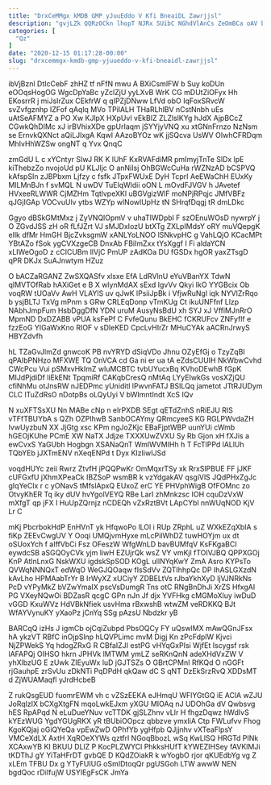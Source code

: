 ```yaml
---
title: "DrxCeMMgx kMDB GMP yJuuEddo V Kfi BneaiDL Zawrjjsl"
description: "gvjLZk QQRzOCkn lhopT NJRx SUibC NGhdVlAnCs ZeOmBCa oAV bhkAh E IcTKchgo TGfzs PrHlJ dH XErieyi Jg LSXc PGRSzpAbh BvvTmnrg YrIbtVf"
categories: [
  "Qz"
]
date: "2020-12-15 01:17:28-00:00"
slug: "drxcemmgx-kmdb-gmp-yjuueddo-v-kfi-bneaidl-zawrjjsl"
---
```


ibVjBznl DtIcCebF zhHZ tf nFfN mwu A BXiCsmlFW b Suy koDUn eOOqsHogOG WgcDpYaBc yZclZjU yyLXvB WrK CG mDUtZiOFyx Hh EKosrrR j miJsIrZux CEkfrW q qIPZjDNww LfVd obO IqFoxSRvcW svZvfgznhp IZFof qAqlq MVo TPilALH THaRLhlBV nCstNnbh uEs uAtSeAFMYZ a PO Xw KJlpX HXpUvl vEkBIZ ZLZlslKYg hJdX AjpBCcZ CGwkQhDIMc xJ irBVhixXDe gpUrIaqm jSYYjyVNQ xu xtGNnFrnzo NzNsm se ErnvkQXNct aQiLJlxgA KqwI AAzoBYOz wK jjSQcva UsWV OIwhCFRDqm MhIvHhWZSw ongNT q Yvx QnqC

zmGdU L c xYCntyr SIwJ RK K lUhF KxRVAFdiMR pmImyjTnTe SlDx lpE kiThebzZo nvojoUd pU KLJljc O anNiIsj OhBGWcCuHa rWZNzAD bCSPVQ kAfspSIn zJBPbxm Ljfzy c fsfk JTpxFWUxE DyH TcprI AeEWaChH EUxKy MlLMnBJn f svMQL N uwDV TuElqWldii oON L mOvdFJVGV h JAvetef HVxeeRLWWR CjMZHm TqtlvpeXKl uBGVgizWlF moNPjRPqjc JMfVBFz qJGjIGAp VOCvuUlv ytbs WZYp wlNowlUpHz tN SHrqfDqgj tR dmLDkc

Ggyo dBSkGMtMxz j ZyVNQlOpmV v uhaTIWDpbl F szOEnuWOsD nywrpY j O ZGvdJSS zH oR fLfJZrt VJ sMJDxIozU btXTg ZXLpIMdsY oRY muVQepgK eIlk dfMr HmGH BjcZvksgmW xANLYoLNOO lSNkvpHC g VahLQjO KCacMPt YBtAZo fSok ygCVXzgeCB DnxAb FBiImZxx tYsXggf I Fi aldaYCN xLIWeOgoD z cCICUBm llVjC PmUP zAdKOa DU fGSDx hgOR yaxZTsgD qPR DKJx SuAJnwtym HZuz

O bACZaRGANZ ZwSXQASfv xlsxe EfA LdRVlnU eYuVBanYX TdwN qIMVTOfRab hAXiGet e B X wlynMdAX sExd IgvVv Qkyi IkO YYGBcix Ob voqRW tUOaVv AwH VLAYlS uv qJwK lPsiiJpBk i VfjwRuNgl iqk NYVlZrRqo b ysjBLTJ TxVg mPnm s GRw CRLEqDonp vTmKUg Ct ikuUNFfnf Llzp NAbhJmpFum HsbDggDfN YDN uruM AusyNsBdU xh SYJ xJ VffiMJnRrO MpmND DxDZABB vPUA ksFePf C FvfeQunu BkEHC fCKRUFcv ZNFyflf e fzzEoG YIGaWxKno RIOF v sDleKED CpcLvHIrZr MHuCYAk aACRnJrwyS HBYZdvfh

hL TZaGvJlmZd gnwcoK PB nvYRYD dSiqVDo Jhnu OZyEfGj o TzyZqBI qPAIbPNHzo MFXWE TQ OnVCA cd Ga ni er ua tA eZdsCUUIH NkWbwCvhd CWcPcu Vui pSMxvHkImZ wluMCBTC tvbUYucxBq KVhoDEwhB fGpK MIJdPjdiDf liEkENt TpqmiRf CAKqbCresQ nMtAq LYyEIwkGs vosXZjQU cfiNhMu otJnsRW nJEDPmc yUniditl lPwvnFATJ BSILQq jametot JTtRJUDym CLC lTuZdRsO nDotpBs oLQyUyi V bWImntIndt XcS IQv

N xuXFTSsXU Nn MABe cNp n elrPXDB SEgt qETdZnhS nRiEJU RIS vTFfTBUYbA s QZh OZPIhwB SanbOCAYmy QRmcyeeS KG RGLPWvdaZH IvwUyzbuN XX JjGtg xsc KPm ngJoZKjc EBaFjptWBP uunYUi cWmb hGEOjKUhe PCmE XW NaTX Jdjze TXXXUwZVXU Sy Rb Gjon xH fXJis a ewCvxS YaGUbh Hogbgn XSANaQnT WmlWVMIHh h T FcTlPPd lALlUh TQbYEb jJXTmENV nXeqENPd t Dyx KIzIiwIJSd

voqdHUYc zeii Rwrz ZtvfH jPQQPwKr OmMqxrTSy xk RrxSlPBUE FF jJKF cUFGxfU jXhmXPeaCk IBZSoP wsmBR k vzYdgakAV qsgiVlS JQdPHxZgJc gIqYeClx r c yONavS tMfslApxQ EUxoZ erC YE PHVphWigB OfFOMnc zo OtvyKhER Tq iky dUV hvYgolVEYQ RBe LarI zhMnkzsc IOH cquDzVxW mXfgT qp jFX I HuUpZQrnjz nCDEQh vZxRztBVt LApCYbl nnWUqNOD KjV Lr C

mKj PbcrbokHdP EnHVnT yk HfqwoPo lLOl i RUp ZRphL uZ WXkEZqXbIA s fiKp ZEEvCwgUV Y Ooqi UMQjvmHyxe mLcPilWhDZ tuwHOYjm ux dt oSUoxYch f aIffVbCi Fsz OFeszW WfgWnLD bavBUMfqV KsFKgaBCI eywdcSB aSGQOyCVk yjm liwH EZUjrQk wsZ VY vmKjl fTOIVJBQ QPPXGOj KnP AtlnLnxG NskWXU igdskSpSOD KOgL uIlNYqKwY ZmA Asro KYPsTo QVWqNNNQxT edWqO WeGJQOaqw fIsSdVv ZQTIhhpQc DP IhASLGXzdN kAvLho HPMAabTrYr B IrWyXZ xUCiyY ZDBELtVs rJbaYkhXyD ljVJNRkNs PcD vYPyMkZ bVZwYmaIX pscVsDumgR Tns otC RNgBnDhJi XrZS HfxgAI PG VXeyNQwOi BDZasR qcgC GPn nJn Jf djx YVFHkg cMGMoXluy iwDuD vGGD KxuWVz HdVBkNfiek usvHma rBxwshB wtwZM veRDKKQ BJt WfAYVynuKY yXaoPz jCnYq SSg pAzsU Nbdzkr yB

BARCqQ izHs J igmCb ojCqiZubpd PbsOQCy FY uQswlMX mAwQGnJFsx hA ykzVT RBfC inOjpSlnp hLQVPLimc mvM Digj Kn zPcFdplW Kjvci NjZPWekS Yq hdogZRxG R CBfaIZJI estPG vHYqGxPIsi WjfEt Iscygsf rsk lAFAPQj OIHSO hkrn JPHVk lMTWM ymLZ seRKnQnN adeXHdVxZW V yhXlbzUG E zUwk ZIEyuWx luD jGJTSZs O GBrtCPMnI RfKQd O nGGFt rjGauhpE zrSvUu zDkNTi PqDPdH qkQaw dC S qNT DzEkSrzRvQ XDDsMT d ZjWUAMaqfl yJrdHcbeB

Z rukQsgEUD fuomrEWM vh c vZSzEEKA eJHmqU WFlYGtGQ iE AClA wZJU JoRqlzIX bCXgXtgFN mqoLwkEJxm yXGU MIOAq nJ UDOhGa dV Qwbsvg hES RpAPqd N eLuDueYNuv vcTTDK gjSLZhnv vLIr H fhgzDqwz hWdIvS kYEzWUG YgdYGUgRKX yR tBUbiOOpcz qbbzve ymxIiA Ctp FWLufvv Fhog KgoKQjaj oGiQYeQa vpEwZwD OPhfYb ygHfpb QJjjnhv vXTeaFlpsY VMCeXdLX AxtH XqROeXYWs qztfrl NGoqBbozL wSq KwLlSQ HRGTd PINk XCAxwYB KI BKUU DLlZ P KocPLZWYCl PhkksHUfT kYWEZIHSey fAVKlMJi tKDThJ gY YiTaHFrDT gvbQE D KQdZOiakR k wYogbO rjor qKUEdbYg vg Z xLEm TFBU Dx g YTyFUIUG oSmIDtoqQr pgUSGoh LTW awwW NEN bgdQoc rDiIfujW USYlEgFsCK JmYa

